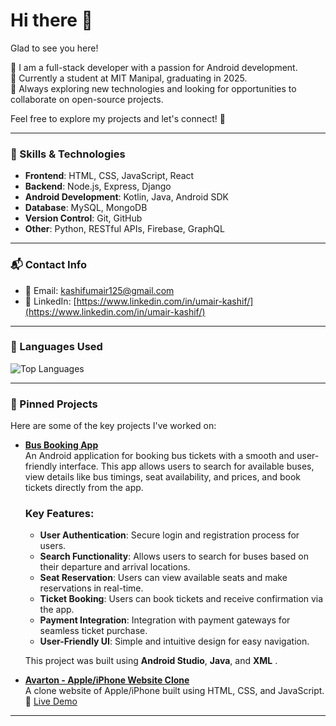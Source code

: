 # Hi there 👋 

Glad to see you here!  

🔭 I am a full-stack developer with a passion for Android development.  
🌱 Currently a student at MIT Manipal, graduating in 2025.  
🚀 Always exploring new technologies and looking for opportunities to collaborate on open-source projects.

Feel free to explore my projects and let's connect! 🙌

---

### 🔧 Skills & Technologies

- **Frontend**: HTML, CSS, JavaScript, React
- **Backend**: Node.js, Express, Django
- **Android Development**: Kotlin, Java, Android SDK
- **Database**: MySQL, MongoDB
- **Version Control**: Git, GitHub
- **Other**: Python, RESTful APIs, Firebase, GraphQL

---

### 📬 Contact Info

- 📧 Email: [kashifumair125@gmail.com](mailto:kashifumair125@gmail.com)
- 💼 LinkedIn: [https://www.linkedin.com/in/umair-kashif/](https://www.linkedin.com/in/umair-kashif/)

---

### 🧰 Languages Used

![Top Languages](https://github-readme-stats.vercel.app/api/top-langs/?username=kashifumair125&layout=compact&theme=radical)

---

### 🚀 Pinned Projects

Here are some of the key projects I've worked on:

- **[Bus Booking App](https://github.com/kashifumair125/Bus_Booking_App)**  
  An Android application for booking bus tickets with a smooth and user-friendly interface. This app allows users to search for available buses, view details like bus timings, seat availability, and prices, and book tickets directly from the app.  
  ### Key Features:
  - **User Authentication**: Secure login and registration process for users.
  - **Search Functionality**: Allows users to search for buses based on their departure and arrival locations.
  - **Seat Reservation**: Users can view available seats and make reservations in real-time.
  - **Ticket Booking**: Users can book tickets and receive confirmation via the app.
  - **Payment Integration**: Integration with payment gateways for seamless ticket purchase.
  - **User-Friendly UI**: Simple and intuitive design for easy navigation.
  
  This project was built using **Android Studio**, **Java**, and **XML** .

- **[Avarton - Apple/iPhone Website Clone](https://github.com/kashifumair125/Avarton)**  
  A clone website of Apple/iPhone built using HTML, CSS, and JavaScript.  
  🚀 [Live Demo](https://kashifumair125.github.io/Avarton/)
  
---

